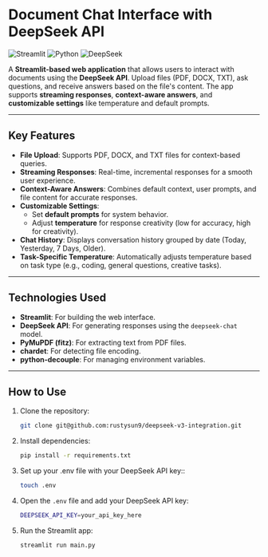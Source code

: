 # Document Chat Interface with DeepSeek API

![Streamlit](https://img.shields.io/badge/Streamlit-FF4B4B?style=for-the-badge&logo=Streamlit&logoColor=white)
![Python](https://img.shields.io/badge/Python-3776AB?style=for-the-badge&logo=python&logoColor=white)
![DeepSeek](https://img.shields.io/badge/DeepSeek-000000?style=for-the-badge&logo=openai&logoColor=white)

A **Streamlit-based web application** that allows users to interact with documents using the **DeepSeek API**. Upload files (PDF, DOCX, TXT), ask questions, and receive answers based on the file's content. The app supports **streaming responses**, **context-aware answers**, and **customizable settings** like temperature and default prompts.

---

## Key Features

- **File Upload**: Supports PDF, DOCX, and TXT files for context-based queries.
- **Streaming Responses**: Real-time, incremental responses for a smooth user experience.
- **Context-Aware Answers**: Combines default context, user prompts, and file content for accurate responses.
- **Customizable Settings**:
  - Set **default prompts** for system behavior.
  - Adjust **temperature** for response creativity (low for accuracy, high for creativity).
- **Chat History**: Displays conversation history grouped by date (Today, Yesterday, 7 Days, Older).
- **Task-Specific Temperature**: Automatically adjusts temperature based on task type (e.g., coding, general questions, creative tasks).

---

## Technologies Used

- **Streamlit**: For building the web interface.
- **DeepSeek API**: For generating responses using the `deepseek-chat` model.
- **PyMuPDF (fitz)**: For extracting text from PDF files.
- **chardet**: For detecting file encoding.
- **python-decouple**: For managing environment variables.

---

## How to Use

1. Clone the repository:
   ```bash
   git clone git@github.com:rustysun9/deepseek-v3-integration.git

2. Install dependencies:
    ```bash
    pip install -r requirements.txt
3. Set up your .env file with your DeepSeek API key::
    ```bash
    touch .env

4.  Open the `.env` file and add your DeepSeek API key:

    ```bash
    DEEPSEEK_API_KEY=your_api_key_here

5. Run the Streamlit app:
    ```bash
    streamlit run main.py

